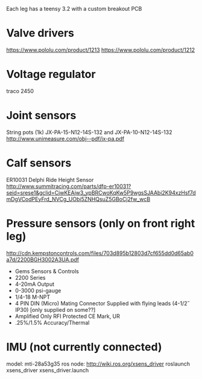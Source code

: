 Each leg has a teensy 3.2 with a custom breakout PCB


Valve drivers
====
https://www.pololu.com/product/1213
https://www.pololu.com/product/1212

Voltage regulator
====
traco 2450

Joint sensors
====
String pots (1k)
JX-PA-15-N12-14S-132 and JX-PA-10-N12-14S-132
http://www.unimeasure.com/obj--pdf/jx-pa.pdf

Calf sensors
====
ER10031 Delphi Ride Height Sensor
http://www.summitracing.com/parts/dfp-er10031?seid=srese1&gclid=CjwKEAjw3_ypBRCwoKqKw5P9wgsSJAAbi2K94xzHsf7dmDgVCodPEyFrd_NVCg_UObi5ZNHQsuZ5GBoCj2fw_wcB

Pressure sensors (only on front right leg)
====
http://cdn.kempstoncontrols.com/files/703d895b12803d7cf655dd0d65ab0a7d/2200BGH3002A3UA.pdf

- Gems Sensors & Controls
- 2200 Series
- 4-20mA Output
- 0-3000 psi-gauge
- 1/4-18 M-NPT
- 4 PIN DIN (Micro) Mating Connector Supplied with flying leads (4-1/2˝ IP30) [only supplied on some??]
- Amplified Only RFI Protected CE Mark, UR
- .25%/1.5% Accuracy/Thermal

IMU (not currently connected)
====
model: mti-28a53g35
ros node: http://wiki.ros.org/xsens_driver
roslaunch xsens_driver xsens_driver.launch
